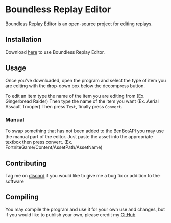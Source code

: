 # Boundless Replay Editor

Boundless Replay Editor is an open-source project for editing replays.

## Installation

Download [here](https://github.com/owen-developer/boundless-replay-editor/releases/download/2.1/Editor.zip) to use Boundless Replay Editor.

## Usage

Once you've downloaded, open the program and select the type of item you are editing with the drop-down box below the decompress button.

To edit an item type the name of the item you are editing from (Ex. Gingerbread Raider) Then type the name of the item you want (Ex. Aerial Assault Trooper) Then press `Test`, finally press `Convert`.

### Manual
To swap something that has not been added to the BenBotAPI you may use the manual part of the editor. Just paste the asset into the appropriate textbox then press convert. (Ex. FortniteGame/Content/AssetPath/AssetName)

## Contributing 
Tag me on [discord](https://discord.gg/edDaZKCz5E) if you would like to give me a bug fix or addition to the software

## Compiling
You may compile the program and use it for your own use and changes, but if you would like to publish your own, please credit my [GitHub](https://github.com/owen-developer/boundless-replay-editor/)

